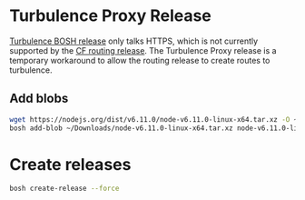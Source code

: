 # Turbulence Proxy Release
[Turbulence BOSH release](https://github.com/cppforlife/turbulence-release)
only talks HTTPS, which is not currently supported by the [CF routing
release](https://github.com/cloudfoundry-incubator/routing-release).  The
Turbulence Proxy release is a temporary workaround to allow the routing release
to create routes to turbulence.

## Add blobs

```bash
wget https://nodejs.org/dist/v6.11.0/node-v6.11.0-linux-x64.tar.xz -O ~/Downloads/node-v6.11.0-linux-x64.tar.xz
bosh add-blob ~/Downloads/node-v6.11.0-linux-x64.tar.xz node-v6.11.0-linux-x64.tar.xz
```

# Create releases

```bash
bosh create-release --force
```
